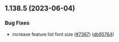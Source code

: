 ## 1.138.5 (2023-06-04)


### Bug Fixes

* increase feature list font size ([#7367](https://github.com/EddieHubCommunity/LinkFree/issues/7367)) ([db95764](https://github.com/EddieHubCommunity/LinkFree/commit/db95764993678a06913dd22ef42dda4a5c834a46))



